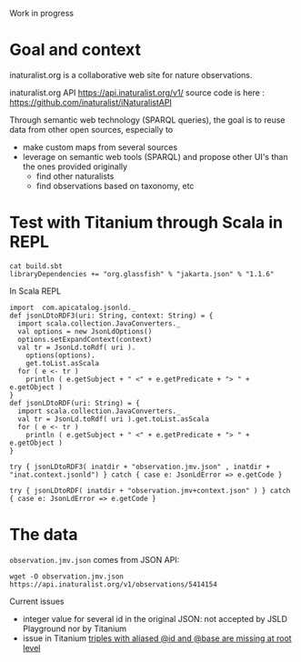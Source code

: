 Work in progress

# Goal and context
inaturalist.org is a collaborative web site for nature observations.

inaturalist.org API
https://api.inaturalist.org/v1/
source code is here :
https://github.com/inaturalist/iNaturalistAPI

Through semantic web technology (SPARQL queries), the goal is to reuse data from other open sources, especially to
- make custom maps from several sources
- leverage on semantic web tools (SPARQL) and propose other UI's than the ones provided originally
  - find other naturalists
  - find observations based on taxonomy, etc

# Test with Titanium through Scala in REPL

```shell
cat build.sbt
libraryDependencies += "org.glassfish" % "jakarta.json" % "1.1.6"
```

In Scala REPL
```
import  com.apicatalog.jsonld._
def jsonLDtoRDF3(uri: String, context: String) = {
  import scala.collection.JavaConverters._
  val options = new JsonLdOptions()
  options.setExpandContext(context)
  val tr = JsonLd.toRdf( uri ).
    options(options).
    get.toList.asScala
  for ( e <- tr )
    println ( e.getSubject + " <" + e.getPredicate + "> " + e.getObject )
}
def jsonLDtoRDF(uri: String) = {
  import scala.collection.JavaConverters._
  val tr = JsonLd.toRdf( uri ).get.toList.asScala
  for ( e <- tr )
    println ( e.getSubject + " <" + e.getPredicate + "> " + e.getObject )
}

try { jsonLDtoRDF3( inatdir + "observation.jmv.json" , inatdir + "inat.context.jsonld") } catch { case e: JsonLdError => e.getCode }

try { jsonLDtoRDF( inatdir + "observation.jmv+context.json" ) } catch { case e: JsonLdError => e.getCode }
```

# The data
`observation.jmv.json` comes from JSON API:

```
wget -O observation.jmv.json https://api.inaturalist.org/v1/observations/5414154
```

Current issues

- integer value for several id in the original JSON: not accepted by JSLD Playground nor by Titanium
- issue in Titanium [triples with aliased @id and @base are missing at root level](https://github.com/filip26/titanium-json-ld/issues/61)

